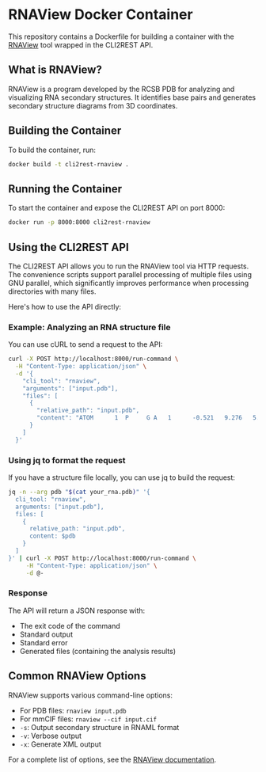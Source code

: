 # RNAView Docker Container

This repository contains a Dockerfile for building a container with the [RNAView](https://github.com/rcsb/RNAView) tool wrapped in the CLI2REST API.

## What is RNAView?

RNAView is a program developed by the RCSB PDB for analyzing and visualizing RNA secondary structures. It identifies base pairs and generates secondary structure diagrams from 3D coordinates.

## Building the Container

To build the container, run:

```bash
docker build -t cli2rest-rnaview .
```

## Running the Container

To start the container and expose the CLI2REST API on port 8000:

```bash
docker run -p 8000:8000 cli2rest-rnaview
```

## Using the CLI2REST API

The CLI2REST API allows you to run the RNAView tool via HTTP requests. The convenience scripts support parallel processing of multiple files using GNU parallel, which significantly improves performance when processing directories with many files.

Here's how to use the API directly:

### Example: Analyzing an RNA structure file

You can use cURL to send a request to the API:

```bash
curl -X POST http://localhost:8000/run-command \
  -H "Content-Type: application/json" \
  -d '{
    "cli_tool": "rnaview",
    "arguments": ["input.pdb"],
    "files": [
      {
        "relative_path": "input.pdb",
        "content": "ATOM      1  P     G A   1      -0.521   9.276   5.352  1.00  0.00           P  \nATOM      2  OP1   G A   1      -0.880   9.088   6.785  1.00  0.00           O  \nATOM      3  OP2   G A   1      -1.154  10.349   4.548  1.00  0.00           O  \nATOM      4  O5\'   G A   1       1.056   9.358   5.199  1.00  0.00           O  \nATOM      5  C5\'   G A   1       1.849   8.189   5.386  1.00  0.00           C  \nEND"
      }
    ]
  }'
```

### Using jq to format the request

If you have a structure file locally, you can use jq to build the request:

```bash
jq -n --arg pdb "$(cat your_rna.pdb)" '{
  cli_tool: "rnaview",
  arguments: ["input.pdb"],
  files: [
    {
      relative_path: "input.pdb",
      content: $pdb
    }
  ]
}' | curl -X POST http://localhost:8000/run-command \
     -H "Content-Type: application/json" \
     -d @-
```

### Response

The API will return a JSON response with:

- The exit code of the command
- Standard output
- Standard error
- Generated files (containing the analysis results)

## Common RNAView Options

RNAView supports various command-line options:

- For PDB files: `rnaview input.pdb`
- For mmCIF files: `rnaview --cif input.cif`
- `-s`: Output secondary structure in RNAML format
- `-v`: Verbose output
- `-x`: Generate XML output

For a complete list of options, see the [RNAView documentation](https://github.com/rcsb/RNAView).
